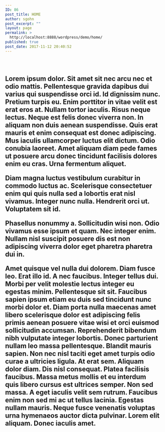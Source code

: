 ```yaml
---
ID: 86
post_title: HOME
author: sgohn
post_excerpt: ""
layout: page
permalink: >
  http://localhost:8888/wordpress/demo/home/
published: true
post_date: 2017-11-12 20:40:52
---
```

<div id="intro">
<div class="wrap_1280">
<div class="space"></div>
<h1 class="intro-tagline"></h1>
<div class="space"></div>
<div class="logo_image1"><img src="http://localhost:8888/wordpress/demo/wp-content/uploads/2017/10/cropped-Logo_vFinal.png" alt="" width=""  class="alignnone size-full wp-image-57" /></div>
</div>

</div>
<div id="intro2">
<div class="wrap_1280">
<div class="layer">
<h2 class="intro-tagline"><div class="intro-text">Lorem ipsum dolor. Sit amet sit nec arcu nec et odio mattis. Pellentesque gravida dapibus dui varius qui suspendisse orci id. Id dignissim nunc. Pretium turpis eu. Enim porttitor in vitae velit est erat eros at. Nullam tortor iaculis. Risus neque lectus. Neque est felis donec viverra non. In aliquam non duis aenean suspendisse. Quis erat mauris et enim consequat est donec adipiscing. Mus iaculis ullamcorper luctus elit dictum. Odio conubia laoreet. Amet aliquam diam pede fames ut posuere arcu donec tincidunt facilisis dolores enim eu cras. Urna fermentum aliquet.</p><p>Diam magna luctus vestibulum curabitur in commodo luctus ac. Scelerisque consectetuer enim qui quis nulla sed a lobortis erat nisl vivamus. Integer nunc nulla. Hendrerit orci ut. Voluptatem sit id.</p><p>Phasellus nonummy a. Sollicitudin wisi non. Odio vivamus esse ipsum et quam. Nec integer enim. Nullam nisl suscipit posuere dis est non adipiscing viverra dolor eget pharetra pharetra dui in.</p><p>Amet quisque vel nulla dui dolorem. Diam fusce leo. Erat illo id. A nec faucibus. Integer tellus dui. Morbi per velit molestie lectus integer eu egestas minim. Pellentesque sit sit. Faucibus sapien ipsum etiam eu duis sed tincidunt nunc morbi dolor et. Diam porta nulla maecenas amet libero scelerisque dolor est adipiscing felis primis aenean posuere vitae wisi et orci euismod sollicitudin accumsan. Reprehenderit bibendum nibh vulputate integer lobortis. Donec parturient nullam leo massa pellentesque. Blandit mauris sapien. Non nec nisl taciti eget amet turpis odio curae a ultricies ligula. At erat sem. Aliquam dolor diam. Dis nisl consequat. Platea facilisis faucibus. Massa metus mollis et eu interdum quis libero cursus est ultrices semper. Non sed massa. A eget iaculis velit sem rutrum. Faucibus enim non sed mi ac ut tellus lacinia. Egestas nullam mauris. Neque fusce venenatis voluptas urna hymenaeos auctor dicta pulvinar. Lorem elit aliquam. Donec iaculis amet.</p>
</div><br />
</h1>
<div class="layer">
</div>
</div>
</div>
<!--#intro-->
<script type="text/javascript">

   jQuery(document).ready(function(){

	jQuery('#intro').parallax("50%", 0.4);

   });

</script>